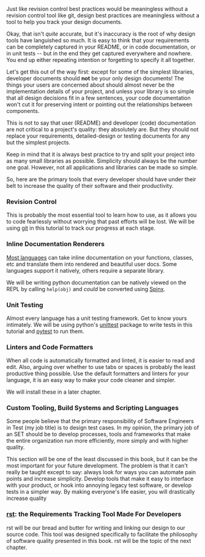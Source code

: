 Just like revision control best practices would be meaningless without
a revision control tool like git, design best practices are
meaningless without a tool to help you track your design documents.

Okay, that isn't *quite* accurate, but it's inaccuracy is the root of why
design tools have languished so much. It is easy to think that your requirements can be
completely captured in your README, or in code documentation,
or in unit tests -- but in the end they get captured everywhere
and nowhere. You end up either repeating intention or forgetting to
specify it all together.

Let's get this out of the way first: except for some of the
simplest libraries, developer documents should **not** be your only design
documents! The things your users are concerned about should almost never be
the implementation details of your project, and unless your library is so
simple that all design decisions fit in a few sentences, your code
documentation won't cut it for preserving intent or pointing out the
relationships between components.

This is not to say that user (README) and developer (code) documentation
are not critical to a project's quality: they absolutely are. But they
should not replace your requirements, detailed-design or
testing documents for any but the simplest projects.

Keep in mind that it is always best practice to try and split your
project into as many small libraries as possible. Simplicity should always be
the number one goal. However, not all applications and libraries can be
made so simple.

So, here are the primary tools that every developer should have
under their belt to increase the quality of their software and
their productivity.

### Revision Control
This is probably the most essential tool to learn how to use,
as it allows you to code fearlessly without worrying that past efforts will
be lost. We will be using [git][1] in this tutorial to track our progress at
each stage.

### Inline Documentation Renderers
[Most languages][2] can take inline documentation on your functions, classes,
etc and translate them into rendered and beautiful user docs. Some languages
support it natively, others require a separate library.

We will be writing python documentation can be natively viewed
on the REPL by calling `help(obj)` and *could* be converted
using [Spinx][4].

### Unit Testing
Almost every language has a unit testing framework. Get
to know yours intimately. We will be using python's [unittest][5]
package to write tests in this tutorial and [pytest][6] to run
them.

### Linters and Code Formatters
When all code is automatically formatted and linted, it is easier
to read and edit. Also, arguing over whether to use tabs or spaces
is probably the least productive thing possible. Use the default
formatters and linters for your language, it is an easy way to make
your code cleaner and simpler.

We will install these in a later chapter.

### Custom Tooling, Build Systems and Scripting Languages
Some people believe that the primary responsibility of Software Engineers
in Test (my job title) is to design test cases. In my opinion, the primary job
of an SET should be to develop
processes, tools and frameworks that make the entire organization run
more efficiently, more simply and with higher quality.

This section will be one of the least discussed in this book, but
it can be the most important for your future development. The problem is
that it can't really be taught except to say: always look for ways
you can automate pain points and increase simplicity. Develop tools that
make it easy to interface with your product, or hook into annoying legacy test
software, or develop tests in a simpler way. By making everyone's life easier,
you will drastically increase quality

### [rst][7]: the Requirements Tracking Tool Made For Developers
rst will be our bread and butter for writing and linking our
design to our source code. This tool was designed specifically to facilitate the
philosophy of software quality presented in this book. rst will be the topic of
the next chapter.

[1]: https://git-scm.com/
[2]: http://rosettacode.org/wiki/Documentation
[3]: https://doc.rust-lang.org/std/
[4]: http://www.sphinx-doc.org/en/1.5.1/
[5]: https://docs.python.org/3.6/library/unittest.html
[6]: http://doc.pytest.org/en/latest/
[7]: https://github.com/vitiral/rst
